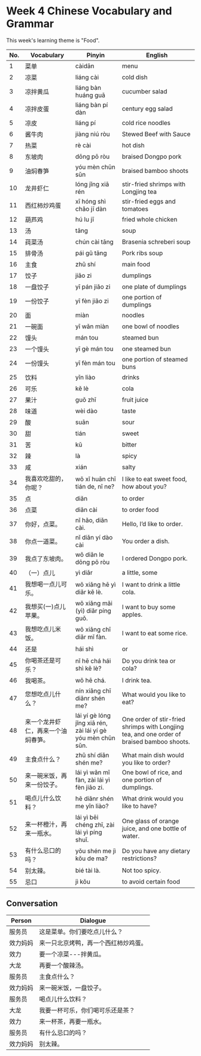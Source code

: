 # Week 4 Chinese Vocabulary and Grammar

This week's learning theme is "Food".

|No.| Vocabulary | Pinyin | English|
|---|---|---|---|
|1|菜单|càidān|menu|
|2|凉菜|liáng cài|cold dish|
|3|凉拌黄瓜|liáng bàn huáng guā|cucumber salad|
|4|凉拌皮蛋|liáng bàn pí dàn|century egg salad|
|5|凉皮|liáng pí|cold rice noodles|
|6|酱牛肉|jiàng niú ròu|Stewed Beef with Sauce|
|7|热菜|rè cài|hot dish|
|8|东坡肉|dōng pō ròu|braised Dongpo pork|
|9|油焖春笋|yóu mèn chūn sǔn|braised bamboo shoots|
|10|龙井虾仁|lóng jǐng xiā rén|stir-fried shrimps with Longjing tea|
|11|西红柿炒鸡蛋|xī hóng shì chǎo jī dàn|stir-fried eggs and tomatoes|
|12|葫芦鸡|hú lu jī|fried whole chicken|
|13|汤|tāng|soup|
|14|莼菜汤|chún cài tāng|Brasenia schreberi soup|
|15|排骨汤|pái gǔ tāng|Pork ribs soup|
|16|主食|zhǔ shí|main food|
|17|饺子|jiǎo zi|dumplings|
|18|一盘饺子|yī pán jiǎo zi|one plate of dumplings|
|19|一份饺子|yī fèn jiǎo zi|one portion of dumplings|
|20|面|miàn|noodles|
|21|一碗面|yī wǎn miàn|one bowl of noodles|
|22|馒头|mán tou|steamed bun|
|23|一个馒头|yī gè mán tou|one steamed bun|
|24|一份馒头|yī fèn mán tou|one portion of steamed buns|
|25|饮料|yǐn liào|drinks|
|26|可乐|kě lè|cola|
|27|果汁|guǒ zhī|fruit juice|
|28|味道|wèi dào|taste|
|29|酸|suān|sour|
|30|甜|tián|sweet|
|31|苦|kǔ|bitter|
|32|辣|là|spicy|
|33|咸|xián|salty|
|34|我喜欢吃甜的，你呢？|wǒ xǐ huān chī tián de, nǐ ne?|I like to eat sweet food, how about you?|
|35|点|diǎn|to order|
|36|点菜|diǎn cài|to order food|
|37|你好，点菜。|nǐ hǎo, diǎn cài.|Hello, I’d like to order.|
|38|你点一道菜。|nǐ diǎn yí dào cài|You order a dish.|
|39|我点了东坡肉。|wǒ diǎn le dōng pō ròu|I ordered Dongpo pork.|
|40|（一）点儿|yì diǎr|a little, some|
|41|我想喝一点儿可乐。|wǒ xiǎng hē yì diǎr kě lè.|I want to drink a little cola.|
|42|我想买(一)点儿苹果。|wǒ xiǎng mǎi (yì) diǎr píng guǒ.|I want to buy some apples.|
|43|我想吃点儿米饭。|wǒ xiǎng chī diǎr mǐ fàn.|I want to eat some rice.|
|44|还是|hái shì|or|
|45|你喝茶还是可乐？|nǐ hē chá hái shì kě lè?|Do you drink tea or cola?|
|46|我喝茶。|wǒ hē chá.|I drink tea.|
|47|您想吃点儿什么？|nín xiǎng chī diǎnr shén me?|What would you like to eat?|
|48|来一个龙井虾仁，再来一个油焖春笋。|lái yí gè lóng jǐng xiā rén, zài lái yí gè yóu mèn chūn sǔn.|One order of stir-fried shrimps with Longjing tea, and one order of braised bamboo shoots.|
|49|主食点什么？|zhǔ shí diǎn shén me?|What main dish would you like to order?|
|50|来一碗米饭，再来一份饺子。|lái yì wǎn mǐ fàn, zài lái yì fèn jiǎo zi.|One bowl of rice, and one portion of dumplings.|
|51|喝点儿什么饮料？|hē diǎnr shén me yǐn liào?|What drink would you like to have?|
|52|来一杯橙汁，再来一瓶水。|lái yì bēi chéng zhī, zài lái yì píng shuǐ.|One glass of orange juice, and one bottle of water.|
|53|有什么忌口的吗？|yǒu shén me jì kǒu de ma?|Do you have any dietary restrictions?|
|54|别太辣。|bié tài là.|Not too spicy.|
|55|忌口|jì kǒu|to avoid certain food|



## Conversation

| Person   | Dialogue |
|----------|---------|
| 服务员   | 这是菜单。你们要吃点儿什么？ |
| 效力妈妈 | 来一只北京烤鸭，再一个西红柿炒鸡蛋。 |
| 效力     | 要一个凉菜---拌黄瓜。 |
| 大龙     | 再要一个酸辣汤。 |
| 服务员   | 主食点什么？ |
| 效力妈妈 | 来一碗米饭，一盘饺子。 |
| 服务员   | 喝点儿什么饮料？ |
| 大龙     | 我要一杯可乐，你们喝可乐还是茶？ |
| 效力     | 来一杯茶，再要一瓶水。 |
| 服务员   | 有什么忌口的吗？ |
| 效力妈妈 | 别太辣。 |






